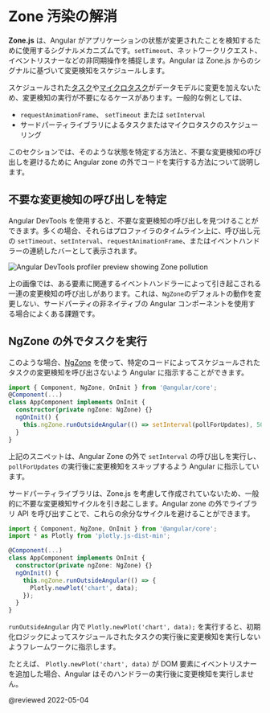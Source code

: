 # Zone 汚染の解消

**Zone.js** は、Angular がアプリケーションの状態が変更されたことを検知するために使用するシグナルメカニズムです。`setTimeout`、ネットワークリクエスト、イベントリスナーなどの非同期操作を捕捉します。Angular は Zone.js からのシグナルに基づいて変更検知をスケジュールします。

スケジュールされた[タスク](https://developer.mozilla.org/ja/docs/Web/API/HTML_DOM_API/Microtask_guide#%E3%82%BF%E3%82%B9%E3%82%AF)や[マイクロタスク](https://developer.mozilla.org/ja/docs/Web/API/HTML_DOM_API/Microtask_guide#%E3%83%9E%E3%82%A4%E3%82%AF%E3%83%AD%E3%82%BF%E3%82%B9%E3%82%AF)がデータモデルに変更を加えないため、変更検知の実行が不要になるケースがあります。一般的な例としては、
- `requestAnimationFrame`、 `setTimeout` または `setInterval`
- サードパーティライブラリによるタスクまたはマイクロタスクのスケジューリング

このセクションでは、そのような状態を特定する方法と、不要な変更検知の呼び出しを避けるために Angular zone の外でコードを実行する方法について説明します。

## 不要な変更検知の呼び出しを特定

Angular DevTools を使用すると、不要な変更検知の呼び出しを見つけることができます。多くの場合、それらはプロファイラのタイムライン上に、呼び出し元の `setTimeout`、`setInterval`、`requestAnimationFrame`、またはイベントハンドラーの連続したバーとして表示されます。

<div class="lightbox">
  <img alt="Angular DevTools profiler preview showing Zone pollution" src="generated/images/guide/change-detection/zone-pollution.png">
</div>

上の画像では、ある要素に関連するイベントハンドラーによって引き起こされる一連の変更検知の呼び出しがあります。これは、`NgZone`のデフォルトの動作を変更しない、サードパーティの非ネイティブの Angular コンポーネントを使用する場合によくある課題です。


## NgZone の外でタスクを実行

このような場合、[NgZone](/guide/zone) を使って、特定のコードによってスケジュールされたタスクの変更検知を呼び出さないよう Angular に指示することができます。

```ts
import { Component, NgZone, OnInit } from '@angular/core';
@Component(...)
class AppComponent implements OnInit {
  constructor(private ngZone: NgZone) {}
  ngOnInit() {
    this.ngZone.runOutsideAngular(() => setInterval(pollForUpdates), 500);
  }
}
```

上記のスニペットは、Angular Zone の外で `setInterval` の呼び出しを実行し、`pollForUpdates` の実行後に変更検知をスキップするよう Angular に指示しています。

サードパーティライブラリは、Zone.js を考慮して作成されていないため、一般的に不要な変更検知サイクルを引き起こします。Angular zone の外でライブラリ API を呼び出すことで、これらの余分なサイクルを避けることができます。

```ts
import { Component, NgZone, OnInit } from '@angular/core';
import * as Plotly from 'plotly.js-dist-min';

@Component(...)
class AppComponent implements OnInit {
  constructor(private ngZone: NgZone) {}
  ngOnInit() {
    this.ngZone.runOutsideAngular(() => {
      Plotly.newPlot('chart', data);
    });
  }
}
```

`runOutsideAngular` 内で `Plotly.newPlot('chart', data);` を実行すると、初期化ロジックによってスケジュールされたタスクの実行後に変更検知を実行しないようフレームワークに指示します。

たとえば、 `Plotly.newPlot('chart', data)` が DOM 要素にイベントリスナーを追加した場合、Angular はそのハンドラーの実行後に変更検知を実行しません。

@reviewed 2022-05-04
